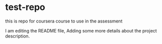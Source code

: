 # test-repo
this is repo for coursera course to use in the assessment

I am editing the README file, Adding some more details about the project description.
